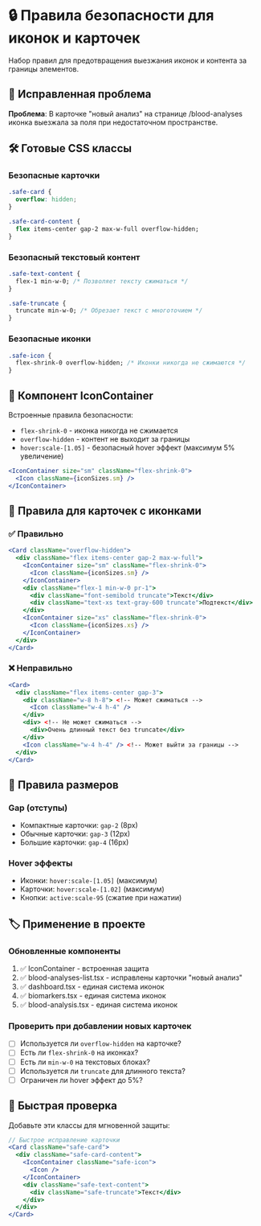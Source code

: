 # 🔒 Правила безопасности для иконок и карточек

Набор правил для предотвращения выезжания иконок и контента за границы элементов.

## 🚨 Исправленная проблема
**Проблема**: В карточке "новый анализ" на странице /blood-analyses иконка выезжала за поля при недостаточном пространстве.

## 🛠️ Готовые CSS классы

### Безопасные карточки
```css
.safe-card {
  overflow: hidden;
}

.safe-card-content {
  flex items-center gap-2 max-w-full overflow-hidden;
}
```

### Безопасный текстовый контент
```css
.safe-text-content {
  flex-1 min-w-0; /* Позволяет тексту сжиматься */
}

.safe-truncate {
  truncate min-w-0; /* Обрезает текст с многоточием */
}
```

### Безопасные иконки
```css
.safe-icon {
  flex-shrink-0 overflow-hidden; /* Иконки никогда не сжимаются */
}
```

## 📐 Компонент IconContainer

Встроенные правила безопасности:
- `flex-shrink-0` - иконка никогда не сжимается
- `overflow-hidden` - контент не выходит за границы
- `hover:scale-[1.05]` - безопасный hover эффект (максимум 5% увеличение)

```jsx
<IconContainer size="sm" className="flex-shrink-0">
  <Icon className={iconSizes.sm} />
</IconContainer>
```

## 🎯 Правила для карточек с иконками

### ✅ Правильно
```jsx
<Card className="overflow-hidden">
  <div className="flex items-center gap-2 max-w-full">
    <IconContainer size="sm" className="flex-shrink-0">
      <Icon className={iconSizes.sm} />
    </IconContainer>
    <div className="flex-1 min-w-0 pr-1">
      <div className="font-semibold truncate">Текст</div>
      <div className="text-xs text-gray-600 truncate">Подтекст</div>
    </div>
    <IconContainer size="xs" className="flex-shrink-0">
      <Icon className={iconSizes.xs} />
    </IconContainer>
  </div>
</Card>
```

### ❌ Неправильно
```jsx
<Card>
  <div className="flex items-center gap-3">
    <div className="w-8 h-8"> <!-- Может сжиматься -->
      <Icon className="w-4 h-4" />
    </div>
    <div> <!-- Не может сжиматься -->
      <div>Очень длинный текст без truncate</div>
    </div>
    <Icon className="w-4 h-4" /> <!-- Может выйти за границы -->
  </div>
</Card>
```

## 📏 Правила размеров

### Gap (отступы)
- Компактные карточки: `gap-2` (8px)
- Обычные карточки: `gap-3` (12px)
- Большие карточки: `gap-4` (16px)

### Hover эффекты
- Иконки: `hover:scale-[1.05]` (максимум)
- Карточки: `hover:scale-[1.02]` (максимум)
- Кнопки: `active:scale-95` (сжатие при нажатии)

## 🏷️ Применение в проекте

### Обновленные компоненты
1. ✅ IconContainer - встроенная защита
2. ✅ blood-analyses-list.tsx - исправлены карточки "новый анализ"
3. ✅ dashboard.tsx - единая система иконок
4. ✅ biomarkers.tsx - единая система иконок
5. ✅ blood-analysis.tsx - единая система иконок

### Проверить при добавлении новых карточек
- [ ] Используется ли `overflow-hidden` на карточке?
- [ ] Есть ли `flex-shrink-0` на иконках?
- [ ] Есть ли `min-w-0` на текстовых блоках?
- [ ] Используется ли `truncate` для длинного текста?
- [ ] Ограничен ли hover эффект до 5%?

## 🚀 Быстрая проверка

Добавьте эти классы для мгновенной защиты:

```jsx
// Быстрое исправление карточки
<Card className="safe-card">
  <div className="safe-card-content">
    <IconContainer className="safe-icon">
      <Icon />
    </IconContainer>
    <div className="safe-text-content">
      <div className="safe-truncate">Текст</div>
    </div>
  </div>
</Card>
```